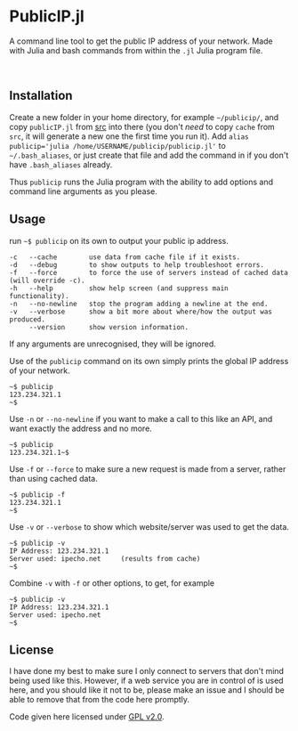 # PublicIP.jl
A command line tool to get the public IP address of your network. Made with Julia and bash commands from within the `.jl` Julia program file.

<br>

## Installation
Create a new folder in your home directory, for example `~/publicip/`, and copy `publicIP.jl` from [src](https://github.com/JoO0oss/PublicIP.jl/tree/main/src) into there (you don't _need_ to copy `cache` from `src`, it will generate a new one the first time you run it). Add `alias publicip='julia /home/USERNAME/publicip/publicip.jl'` to `~/.bash_aliases`, or just create that file and add the command in if you don't have `.bash_aliases` already.

Thus `publicip` runs the Julia program with the ability to add options and command line arguments as you please.

## Usage
run  `~$ publicip`  on its own to output your public ip address.

```
-c   --cache        use data from cache file if it exists.
-d   --debug        to show outputs to help troubleshoot errors.
-f   --force        to force the use of servers instead of cached data (will override -c).
-h   --help         show help screen (and suppress main functionality).
-n   --no-newline   stop the program adding a newline at the end.
-v   --verbose      show a bit more about where/how the output was produced.
     --version      show version information.
```
If any arguments are unrecognised, they will be ignored.

Use of the `publicip` command on its own simply prints the global IP address of your network.
```
~$ publicip
123.234.321.1
~$
```

Use `-n` or `--no-newline` if you want to make a call to this like an API, and want exactly the address and no more.
```
~$ publicip
123.234.321.1~$
```

Use `-f` or `--force` to make sure a new request is made from a server, rather than using cached data.
```
~$ publicip -f
123.234.321.1
~$
```

Use `-v` or `--verbose` to show which website/server was used to get the data.
```
~$ publicip -v
IP Address: 123.234.321.1
Server used: ipecho.net  	(results from cache)
~$
```

Combine `-v` with `-f` or other options, to get, for example

```
~$ publicip -v
IP Address: 123.234.321.1
Server used: ipecho.net
~$
```

## License
I have done my best to make sure I only connect to servers that don't mind being used like this. However, if a web service you are in control of is used here, and you should like it not to be, please make an issue and I should be able to remove that from the code here promptly.

Code given here licensed under [GPL v2.0](https://www.gnu.org/licenses/old-licenses/gpl-2.0.en.html).
